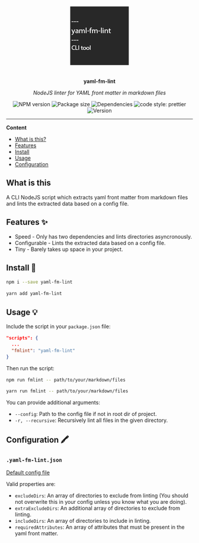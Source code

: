 <div align="center">
  <img src="assets/logo.png" alt="Project logo" height="160" />
  <br>
  <br>
  <p>
    <b>yaml-fm-lint</b>
  </p>
  <p>
     <i>NodeJS linter for YAML front matter in markdown files</i>
  </p>
  <p>

![NPM version](https://img.shields.io/npm/v/yaml-fm-lint)
![Package size](https://img.shields.io/bundlephobia/min/yaml-fm-lint)
![Dependencies](https://img.shields.io/depfu/dependencies/github/leneti/yaml-fm-lint)
![code style: prettier](https://img.shields.io/badge/code_style-prettier-ff69b4.svg)
![Version](https://img.shields.io/github/package-json/v/leneti/yaml-fm-lint?color=%23f88)

  </p>
</div>

---

**Content**

- [What is this?](##what%20is%20this)
- [Features](##features)
- [Install](##install)
- [Usage](##usage)
- [Configuration](##configuration)

## What is this

A CLI NodeJS script which extracts yaml front matter from markdown files and lints the extracted data based on a config file.

## Features ✨

- Speed - Only has two dependencies and lints directories asyncronously.
- Configurable - Lints the extracted data based on a config file.
- Tiny - Barely takes up space in your project.

## Install 🐙

```sh
npm i --save yaml-fm-lint
```
```sh
yarn add yaml-fm-lint
```

## Usage 💡

Include the script in your `package.json` file:

```json
"scripts": {
  ...
  "fmlint": "yaml-fm-lint"
}
```

Then run the script:

```sh
npm run fmlint -- path/to/your/markdown/files
```
```sh
yarn run fmlint -- path/to/your/markdown/files
```

You can provide additional arguments:
- `--config`: Path to the config file if not in root dir of project.
- `-r, --recursive`: Recursively lint all files in the given directory.

## Configuration 🖍

### `.yaml-fm-lint.json`

[Default config file](https://github.com/leneti/yaml-fm-lint/blob/main/config/default.json)

Valid properties are:
- `excludeDirs`: An array of directories to exclude from linting (You should not overwrite this in your config unless you know what you are doing).
- `extraExcludeDirs`: An additional array of directories to exclude from linting.
- `includeDirs`: An array of directories to include in linting.
- `requiredAttributes`: An array of attributes that must be present in the yaml front matter.
